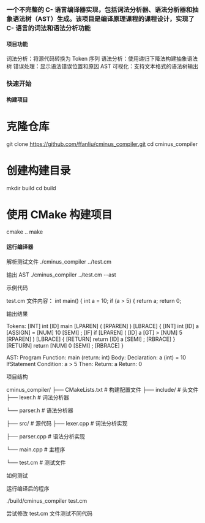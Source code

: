### 一个不完整的 C- 语言编译器实现，包括词法分析器、语法分析器和抽象语法树（AST）生成。该项目是编译原理课程的课程设计，实现了 C- 语言的词法和语法分析功能

#### 项目功能
词法分析：将源代码转换为 Token 序列
语法分析：使用递归下降法构建抽象语法树
错误处理：显示语法错误位置和原因
AST 可视化：支持文本格式的语法树输出

### 快速开始
#### 构建项目
# 克隆仓库
git clone https://github.com/ffanliu/cminus_compiler.git
cd cminus_compiler

# 创建构建目录
mkdir build
cd build

# 使用 CMake 构建项目
cmake ..
make

#### 运行编译器

解析测试文件
./cminus_compiler ../test.cm

输出 AST
./cminus_compiler ../test.cm --ast

示例代码

test.cm 文件内容：
int main() {
    int a = 10;
    if (a > 5) {
        return a;
return 0;

输出结果

Tokens:
[INT] int
[ID] main
[LPAREN] (
[RPAREN] )
[LBRACE] {
[INT] int
[ID] a
[ASSIGN] =
[NUM] 10
[SEMI] ;
[IF] if
[LPAREN] (
[ID] a
[GT] >
[NUM] 5
[RPAREN] )
[LBRACE] {
[RETURN] return
[ID] a
[SEMI] ;
[RBRACE] }
[RETURN] return
[NUM] 0
[SEMI] ;
[RBRACE] }

AST:
Program
  Function: main (return: int)
    Body:
      Declaration: a (int) = 10
      IfStatement
        Condition: a > 5
        Then:
          Return: a
      Return: 0

项目结构

cminus_compiler/
├── CMakeLists.txt      # 构建配置文件
├── include/            # 头文件
├── lexer.h         # 词法分析器

└── parser.h        # 语法分析器

├── src/                # 源代码
├── lexer.cpp       # 词法分析实现

├── parser.cpp      # 语法分析实现

└── main.cpp        # 主程序

└── test.cm             # 测试文件

如何测试

运行编译后的程序

./build/cminus_compiler test.cm

尝试修改 test.cm 文件测试不同代码
